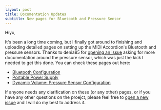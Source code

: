 ```yaml
---
layout: post
title: Documentation Updates
subtitle: New pages for Bluetooth and Pressure Sensor
---
```


Hiyo,

It's been a long time coming, but I finally got around to finishing and uploading detailed pages on setting up the MIDI Accordion's Bluetooth and pressure sensors.  Thanks to denia85 for [opening an issue](https://github.com/bvavra/MIDI_Accordion/issues/5) asking for more documentation around the pressure sensor, which was just the kick I needed to get this done. You can check these pages out here:

- [Bluetooth Configuration](http://bvavra.github.io/MIDI_Accordion/bluetooth/)
- [Portable Power Supply](http://bvavra.github.io/MIDI_Accordion/power/)
- [Dynamic Volume: Pressure Sensor Configuration](http://bvavra.github.io/MIDI_Accordion/volume/)

If anyone needs any clarification on these (or any other) pages, or if you have any other questions on the proejct, please feel free to [open a new issue](https://github.com/bvavra/MIDI_Accordion/issues/new) and I will do my best to address it.